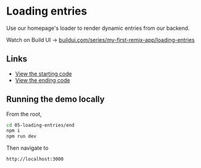 # Loading entries

Use our homepage's loader to render dynamic entries from our backend.

Watch on Build UI → [buildui.com/series/my-first-remix-app/loading-entries]([http://buildui.com/series/my-first-remix-app/adding-pending-ui](https://buildui.com/series/my-first-remix-app/loading-entries))

## Links

- [View the starting code](./begin)
- [View the ending code](./end)

## Running the demo locally

From the root,

```sh
cd 05-loading-entries/end
npm i
npm run dev
```

Then navigate to

```
http://localhost:3000
```
